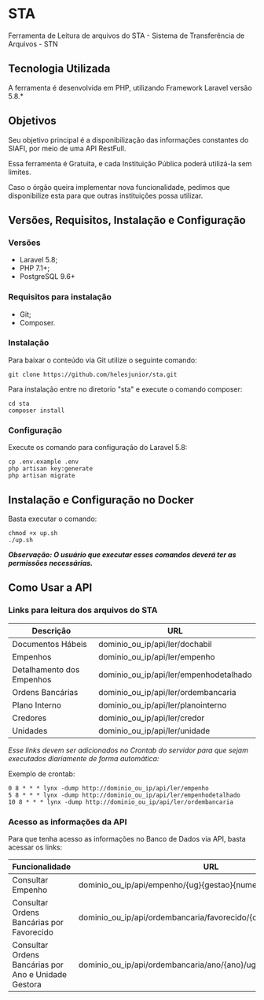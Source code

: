 # STA

Ferramenta de Leitura de arquivos do STA - Sistema de Transferência de Arquivos - STN

## Tecnologia Utilizada

A ferramenta é desenvolvida em PHP, utilizando  Framework Laravel versão 5.8.*

## Objetivos

Seu objetivo principal é a disponibilização das informações constantes do SIAFI, por meio de uma API RestFull.

Essa ferramenta é Gratuita, e cada Instituição Pública poderá utilizá-la sem limites.
 
Caso o órgão queira implementar nova funcionalidade, pedimos que disponibilize esta para que outras instituições possa utilizar.

## Versões, Requisitos, Instalação e Configuração

### Versões

- Laravel 5.8;
- PHP 7.1+;
- PostgreSQL 9.6+

### Requisitos para instalação

- Git;
- Composer.

### Instalação

Para baixar o conteúdo via Git utilize o seguinte comando:
```
git clone https://github.com/helesjunior/sta.git
```

Para instalação entre no diretorio "sta" e execute o comando composer:
```
cd sta
composer install
```

### Configuração

Execute os comando para configuração do Laravel 5.8:
```
cp .env.example .env
php artisan key:generate
php artisan migrate
```

## Instalação e Configuração no Docker

Basta executar o comando:

```
chmod +x up.sh
./up.sh
```
__*Observação: O usuário que executar esses comandos deverá ter as permissões necessárias.*__

## Como Usar a API

### Links para leitura dos arquivos do STA


| Descrição | URL |
|-----------|-----|
| Documentos Hábeis | dominio_ou_ip/api/ler/dochabil |
| Empenhos | dominio_ou_ip/api/ler/empenho |
| Detalhamento dos Empenhos | dominio_ou_ip/api/ler/empenhodetalhado |
| Ordens Bancárias | dominio_ou_ip/api/ler/ordembancaria |
| Plano Interno | dominio_ou_ip/api/ler/planointerno |
| Credores | dominio_ou_ip/api/ler/credor |
| Unidades | dominio_ou_ip/api/ler/unidade |

*Esse links devem ser adicionados no Crontab do servidor para que sejam executados diariamente de forma automática:*

Exemplo de crontab:

```
0 8 * * * lynx -dump http://dominio_ou_ip/api/ler/empenho
5 8 * * * lynx -dump http://dominio_ou_ip/api/ler/empenhodetalhado
10 8 * * * lynx -dump http://dominio_ou_ip/api/ler/ordembancaria
```

### Acesso as informações da API

Para que tenha acesso as informações no Banco de Dados via API, basta acessar os links:

| Funcionalidade | URL | Exemplo |
|----------------|-----|---------|
| Consultar Empenho | dominio_ou_ip/api/empenho/{ug}{gestao}{numero_empenho} | dominio_ou_ip/api/empenho/110161000012019NE800001 |
| Consultar Ordens Bancárias por Favorecido | dominio_ou_ip/api/ordembancaria/favorecido/{cnpj_cpf_iggenerico_ug} | dominio_ou_ip/api/ordembancaria/favorecido/110062 |
| Consultar Ordens Bancárias por Ano e Unidade Gestora |  dominio_ou_ip/api/ordembancaria/ano/{ano}/ug/{ug} | dominio_ou_ip/api/ordembancaria/ano/2019/ug/110161 |

 




